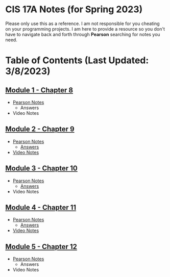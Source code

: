 # CIS 17A Notes (for Spring 2023)
Please only use this as a reference. 
I am not responsible for you cheating on your programming projects. I am here to provide a resource so you don't have to navigate back and forth through **Pearson** searching for notes you need.

# Table of Contents (Last Updated: 3/8/2023)
## [Module 1 - Chapter 8](/Module%201/)
- [Pearson Notes](/Module%201/Pearson%20Notes)
  - Answers
- Video Notes
## [Module 2 - Chapter 9](/Module%202/)
- [Pearson Notes](/Module%202/Pearson%20Notes)
  - [Answers](/Module%202/Pearson%20Notes/!%20Unit%209%20Answers.md)
- [Video Notes](/Module%202/Video%20Notes)
## [Module 3 - Chapter 10](/Module%203/)
- [Pearson Notes](/Module%203/Pearson%20Notes)
  - [Answers](/Module%204/Pearson%20Notes/!%20Unit%2010%20Answers.md)
- Video Notes
## [Module 4 - Chapter 11](/Module%204/)
- [Pearson Notes](/Module%204/Pearson%20Notes)
  - [Answers](/Module%204/Pearson%20Notes/!%20Unit%2011%20Answers.md)
- [Video Notes](/Module%204/Video%20Notes)
## [Module 5 - Chapter 12](/Module%205)
- [Pearson Notes](/Module%205/Pearson%20Notes)
  - Answers
- Video Notes
